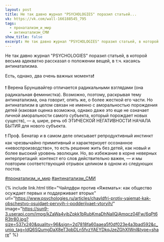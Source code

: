 ```yaml
---
layout: post
title: Не так давно журнал "PSYCHOLOGIES" поразил статьей...
vk: https://vk.com/wall-166188545_795
tags:
  - пронатализм_и_мир
  - антинатализм_СМИ
show_title: false
excerpt: Не так давно журнал "PSYCHOLOGIES" поразил статьей, в которой весьма адекватно рассказал о положении вещей, в т.ч. касаясь антинатализма.
---
```

Не так давно журнал "PSYCHOLOGIES" поразил статьей, в которой весьма адекватно рассказал о положении вещей, в т.ч. касаясь антинатализма.

Есть, однако, два очень важных момента❗

❗ Верена Бруншвайгер отличается радикальными взглядами (она радикальная феминистка). Возможно, поэтому, раскрывая тему антинатализма, она говорит, опять же, о более жесткой его части. Но антинатализм в целом связан не именно с аморальностью порождения детей (каковая оценка возможна, однако даже это еще не означает личной аморальности самого субъекта, который порождает новых существ), — а, шире, речь об ЭТИЧЕСКОЙ НЕГАТИВНОСТИ НАЧАЛА БЫТИЯ для нового субъекта.

❗ Проф. Бенатар и в самом деле описывает репродуктивный инстинкт как чрезвычайно примитивный и характеризует осознанное «невоспроизводство», то есть решение жить без детей, как новый и более высокий уровень эволюции. Но, во избежание в корне неверных интерпретаций: контекст его слов действительно важен, — и мы повторим соответствующий отрывок целиком в одном из следующих постов.

[#пронатализм_и_мир](poisk.html#пронатализм_и_мир)
[#антинатализм_СМИ](poisk.html#антинатализм_СМИ)

{% include link.html title="Чайлдфри против «Яжемать»: как общество осуждает первых и поддерживает вторых" url="https://www.psychologies.ru/articles/chayldfri-protiv-yajemat-kak-obschestvo-osujdaet-pervyih-i-podderjivaet-vtoryih/" image="https://sun9-3.userapi.com/impg/kZaWa4vjbZpkk1bRubKmaDhNallQjAmqcz04Fw/6qPt6R3tr80.jpg?size=537x240&quality=96&sign=2d7818fa60aaea5f0df023e4a3bad592&c_uniq_tag=IdQ6SQumgDaX8eT3pbDLn5fvzYAEYDkqJzeZGhXIWnI&type=share" %}